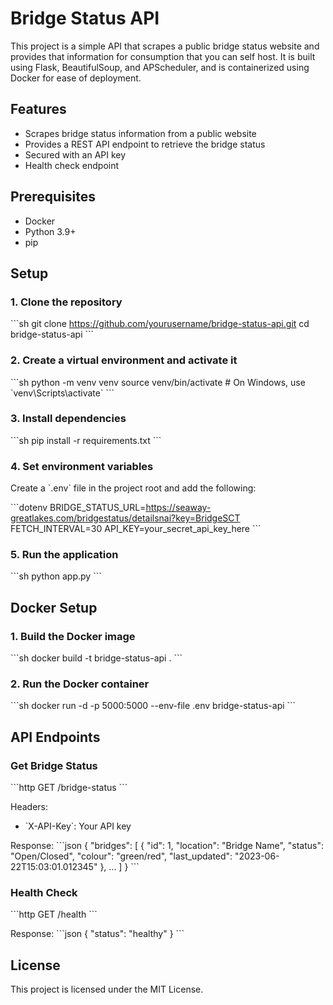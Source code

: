 # Bridge Status API

This project is a simple API that scrapes a public bridge status website and provides that information for consumption that you can self host. It is built using Flask, BeautifulSoup, and APScheduler, and is containerized using Docker for ease of deployment.

## Features

-   Scrapes bridge status information from a public website
-   Provides a REST API endpoint to retrieve the bridge status
-   Secured with an API key
-   Health check endpoint

## Prerequisites

-   Docker
-   Python 3.9+
-   pip

## Setup

### 1. Clone the repository

\`\`\`sh
git clone https://github.com/yourusername/bridge-status-api.git
cd bridge-status-api
\`\`\`

### 2. Create a virtual environment and activate it

\`\`\`sh
python -m venv venv
source venv/bin/activate # On Windows, use \`venv\Scripts\activate\`
\`\`\`

### 3. Install dependencies

\`\`\`sh
pip install -r requirements.txt
\`\`\`

### 4. Set environment variables

Create a \`.env\` file in the project root and add the following:

\`\`\`dotenv
BRIDGE_STATUS_URL=https://seaway-greatlakes.com/bridgestatus/detailsnai?key=BridgeSCT
FETCH_INTERVAL=30
API_KEY=your_secret_api_key_here
\`\`\`

### 5. Run the application

\`\`\`sh
python app.py
\`\`\`

## Docker Setup

### 1. Build the Docker image

\`\`\`sh
docker build -t bridge-status-api .
\`\`\`

### 2. Run the Docker container

\`\`\`sh
docker run -d -p 5000:5000 --env-file .env bridge-status-api
\`\`\`

## API Endpoints

### Get Bridge Status

\`\`\`http
GET /bridge-status
\`\`\`

Headers:

-   \`X-API-Key\`: Your API key

Response:
\`\`\`json
{
"bridges": [
{
"id": 1,
"location": "Bridge Name",
"status": "Open/Closed",
"colour": "green/red",
"last_updated": "2023-06-22T15:03:01.012345"
},
...
]
}
\`\`\`

### Health Check

\`\`\`http
GET /health
\`\`\`

Response:
\`\`\`json
{
"status": "healthy"
}
\`\`\`

## License

This project is licensed under the MIT License.
